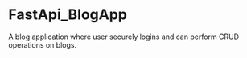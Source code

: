# FastApi_BlogApp
A blog application where user securely logins and can perform CRUD operations on blogs.
